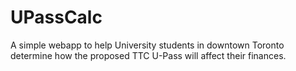 # UPassCalc
A simple webapp to help University students in downtown Toronto determine how the proposed TTC U-Pass will affect their finances.

